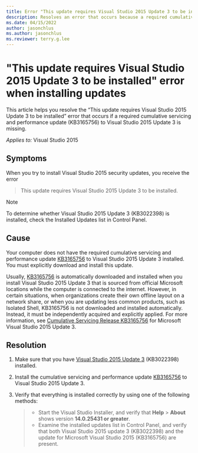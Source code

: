 ```yaml
---
title: Error "This update requires Visual Studio 2015 Update 3 to be installed."
description: Resolves an error that occurs because a required cumulative update (KB3165756) to Visual Studio 2015 is missing.
ms.date: 04/15/2022
author: jasonchlus
ms.author: jasonchlus
ms.reviewer: terry.g.lee
---
```


# "This update requires Visual Studio 2015 Update 3 to be installed" error when installing updates

This article helps you resolve the “This update requires Visual Studio 2015 Update 3 to be installed” error that occurs if a required cumulative servicing and performance update (KB3165756) to Visual Studio 2015 Update 3 is missing.

_Applies to:_&nbsp;Visual Studio 2015

## Symptoms

When you try to install Visual Studio 2015 security updates, you receive the error 

> This update requires Visual Studio 2015 Update 3 to be installed.

> [!NOTE]
> To determine whether Visual Studio 2015 Update 3 (KB3022398) is installed, check the Installed Updates list in Control Panel.

## Cause

Your computer does not have the required cumulative servicing and performance update [KB3165756](https://aka.ms/vs/14/docs/2015_Update3) to Visual Studio 2015 Update 3 installed. You must explicitly download and install this update.

Usually, [KB3165756](https://aka.ms/vs/14/release/3165756) is automatically downloaded and installed when you install Visual Studio 2015 Update 3 that is sourced from official Microsoft locations while the computer is connected to the internet. However, in certain situations, when organizations create their own offline layout on a network share, or when you are updating less common products, such as Isolated Shell, KB3165756 is not downloaded and installed automatically. Instead, it must be independently acquired and explicitly applied. For more information, see [Cumulative Servicing Release KB3165756](https://aka.ms/vs/14/docs/2015_Update3) for Microsoft Visual Studio 2015 Update 3.

## Resolution
1. Make sure that you have [Visual Studio 2015 Update 3](https://aka.ms/vs/14/release/2015_Update3) (KB3022398) installed.
1. Install the cumulative servicing and performance update [KB3165756](https://aka.ms/vs/14/release/3165756) to Visual Studio 2015 Update 3.
1. Verify that everything is installed correctly by using one of the following methods:

   > - Start the Visual Studio Installer, and verify that **Help** > **About** shows version **14.0.25431 or greater**.  
   > - Examine the installed updates list in Control Panel, and verify that both Visual Studio 2015 update 3 (KB3022398) and the update for Microsoft Visual Studio 2015 (KB3165756) are present.
